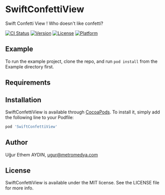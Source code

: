 # SwiftConfettiView
Swift Confetti View ! Who doesn't like confetti?


[![CI Status](https://img.shields.io/travis/ugurethemaydin/SwiftConfettiView.svg?style=flat)](https://travis-ci.org/ugurethemaydin/SwiftConfettiView)
[![Version](https://img.shields.io/cocoapods/v/SwiftConfettiView.svg?style=flat)](https://cocoapods.org/pods/SwiftConfettiView)
[![License](https://img.shields.io/cocoapods/l/SwiftConfettiView.svg?style=flat)](https://cocoapods.org/pods/SwiftConfettiView)
[![Platform](https://img.shields.io/cocoapods/p/SwiftConfettiView.svg?style=flat)](https://cocoapods.org/pods/SwiftConfettiView)

## Example

To run the example project, clone the repo, and run `pod install` from the Example directory first.

## Requirements

## Installation

SwiftConfettiView is available through [CocoaPods](https://cocoapods.org). To install
it, simply add the following line to your Podfile:

```ruby
pod 'SwiftConfettiView'
```

## Author

Uğur Ethem AYDIN, ugur@metromedya.com

## License

SwiftConfettiView is available under the MIT license. See the LICENSE file for more info.
